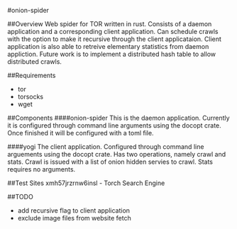 #onion-spider

##Overview
Web spider for TOR written in rust. Consists of a daemon application and a
corresponding client application. Can schedule crawls with the option to make 
it recursive through the client applicataion. Client application is also able
to retreive elementary statistics from daemon appliction. Future work is to 
implement a distributed hash table to allow distributed crawls.

##Requirements
- tor
- torsocks
- wget

##Components
####onion-spider
This is the daemon application. Currently it is configured through command line
arguments using the docopt crate. Once finished it will be configured with a 
toml file.

####yogi
The client application. Configured through command line arguements using the 
docopt crate. Has two operations, namely crawl and stats. Crawl is issued with 
a list of onion hidden servies to crawl. Stats requires no arguments.

##Test Sites
xmh57jrzrnw6insl - Torch Search Engine

##TODO
- add recursive flag to client application
- exclude image files from website fetch
